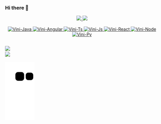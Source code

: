### Hi there 👋

<div align="center">
  <a href="https://viniciuspadovam.github.io/">
  <img height="180em" src="https://github-readme-stats.vercel.app/api?username=viniciuspadovam&show_icons=true&theme=merko&include_all_commits=true&count_private=true"/>
  <img height="180em" src="https://github-readme-stats.vercel.app/api/top-langs/?username=viniciuspadovam&layout=compact&langs_count=7&theme=merko"/>
</div>
  
<div align="center"><br>
  <img alt="Vini-Java" height="30" width="40" src="https://cdn.jsdelivr.net/gh/devicons/devicon/icons/java/java-original.svg" />
  <img alt="Vini-Angular" height="30" width="40" src="https://cdn.jsdelivr.net/gh/devicons/devicon/icons/angularjs/angularjs-plain.svg" />
  <img alt="Vini-Ts" height="30" width="40" src="https://cdn.jsdelivr.net/gh/devicons/devicon/icons/typescript/typescript-original.svg" />
  <img alt="Vini-Js" height="30" width="40" src="https://cdn.jsdelivr.net/gh/devicons/devicon/icons/javascript/javascript-original.svg" />
  <img alt="Vini-React" height="30" width="40" src="https://cdn.jsdelivr.net/gh/devicons/devicon/icons/react/react-original.svg" />
  <img alt="Vini-Node" height="30" width="40" src="https://cdn.jsdelivr.net/gh/devicons/devicon/icons/nodejs/nodejs-original.svg" />
  <img alt="Vini-Py" height="30" width="40" src="https://cdn.jsdelivr.net/gh/devicons/devicon/icons/python/python-original.svg" />
</div>
  
  ##
  
<div>
  <a href="https://www.linkedin.com/in/viniciuspadovam57a3b/" target="_blank"><img src="https://img.shields.io/badge/LinkedIn-0077B5?style=for-the-badge&logo=linkedin&logoColor=white" /></a><br/>
  <a href="mailto:viniciuspadovam.contato@gmail.com"  target="_blank"><img src="https://img.shields.io/badge/Gmail-D14836?style=for-the-badge&logo=gmail&logoColor=white" /></a>
</div>

![Snake animation](https://github.com/viniciuspadovam/viniciuspadovam/blob/output/github-contribution-grid-snake.svg)
